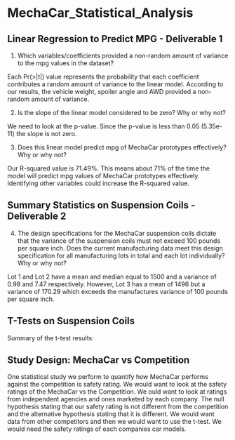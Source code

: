 # MechaCar_Statistical_Analysis


## Linear Regression to Predict MPG - Deliverable 1

1. Which variables/coefficients provided a non-random amount of variance to the mpg values in the dataset?

Each Pr(>|t|) value represents the probability that each coefficient contributes a random amount of variance to the linear model. According to our results, the vehicle weight, spoiler angle and AWD provided a non-random amount of variance.

2. Is the slope of the linear model considered to be zero? Why or why not?

We need to look at the p-value. Since the p-value is less than 0.05 (5.35e-11) the slope is not zero.

3. Does this linear model predict mpg of MechaCar prototypes effectively? Why or why not?

Our R-squared value is 71.49%. This means about 71% of the time the model will predict mpg values of MechaCar prototypes effectively. Identifying other variables could increase the R-squared value.

## Summary Statistics on Suspension Coils - Deliverable 2

4. The design specifications for the MechaCar suspension coils dictate that the variance of the suspension coils must not exceed 100 pounds per square inch. Does the current manufacturing data meet this design specification for all manufacturing lots in total and each lot individually? Why or why not?

Lot 1 and Lot 2 have a mean and median equal to 1500 and a variance of 0.98 and 7.47 respectively. However, Lot 3 has a mean of 1496 but a variance of 170.29 which exceeds the manufactures variance of 100 pounds per square inch. 

## T-Tests on Suspension Coils

Summary of the t-test results:

## Study Design: MechaCar vs Competition

One statistical study we perform to quantify how MechaCar performs against the competition is safety rating. We would want to look at the safety ratings of the MechaCar vs the Competition. We ould want to look at ratings from independent agencies and ones marketed by each company. The null hypothesis stating that our safety rating is not different from the competition and the alternative hypothesis stating that it is different. We would want data from other competitors and then we would want to use the t-test. We would need the safety ratings of each companies car models.

